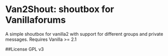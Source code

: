 # Van2Shout: shoutbox for Vanillaforums
A simple shoutbox for vanilla2 with support for different groups and private messages. Requires Vanilla >= 2.1

##License
GPL v3